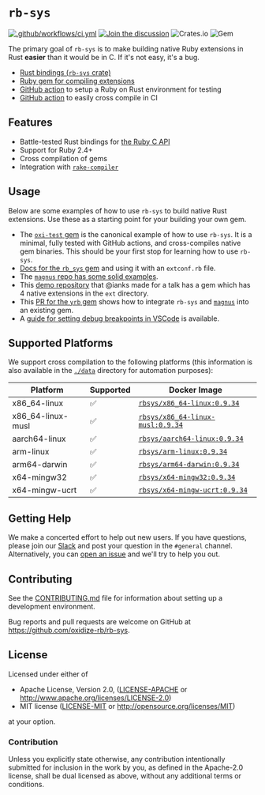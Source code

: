 # `rb-sys`

[![.github/workflows/ci.yml](https://github.com/oxidize-rb/rb-sys/actions/workflows/ci.yml/badge.svg)](https://github.com/oxidize-rb/rb-sys/actions/workflows/ci.yml)
[![Join the discussion](https://img.shields.io/badge/slack-chat-blue.svg)][slack]
![Crates.io](https://img.shields.io/crates/v/rb-sys?style=flat) ![Gem](https://img.shields.io/gem/v/rb_sys?style=flat)

The primary goal of `rb-sys` is to make building native Ruby extensions in Rust **easier** than it would be in C. If
it's not easy, it's a bug.

- [Rust bindings (`rb-sys` crate)](./crates/rb-sys/readme.md)
- [Ruby gem for compiling extensions](./gem/README.md)
- [GitHub action][setup-action] to setup a Ruby on Rust environment for testing
- [GitHub action][cross-gem-action] to easily cross compile in CI

## Features

- Battle-tested Rust bindings for [the Ruby C API][ruby-c-api]
- Support for Ruby 2.4+
- Cross compilation of gems
- Integration with [`rake-compiler`][rake-compiler]

## Usage

Below are some examples of how to use `rb-sys` to build native Rust extensions. Use these as a starting point for your
building your own gem.

- The [`oxi-test` gem][oxi-test] is the canonical example of how to use `rb-sys`. It is a minimal, fully tested with
  GitHub actions, and cross-compiles native gem binaries. This should be your first stop for learning how to use
  `rb-sys`.
- [Docs for the `rb_sys` gem][rb-sys-gem-docs] and using it with an `extconf.rb` file.
- The [`magnus` repo has some solid examples][magnus-examples].
- This [demo repository][rust-talk] that @ianks made for a talk has a gem which has 4 native extensions in the `ext`
  directory.
- This [PR for the `yrb` gem][yrb] shows how to integrate `rb-sys` and [`magnus`][magnus] into an existing gem.
- A [guide for setting debug breakpoints in VSCode][debugging-guide] is available.

## Supported Platforms

We support cross compilation to the following platforms (this information is also available in the [`./data`](./data)
directory for automation purposes):

| Platform          | Supported | Docker Image                                   |
| ----------------- | --------- | ---------------------------------------------- |
| x86_64-linux      | ✅        | [`rbsys/x86_64-linux:0.9.34`][docker-hub]      |
| x86_64-linux-musl | ✅        | [`rbsys/x86_64-linux-musl:0.9.34`][docker-hub] |
| aarch64-linux     | ✅        | [`rbsys/aarch64-linux:0.9.34`][docker-hub]     |
| arm-linux         | ✅        | [`rbsys/arm-linux:0.9.34`][docker-hub]         |
| arm64-darwin      | ✅        | [`rbsys/arm64-darwin:0.9.34`][docker-hub]      |
| x64-mingw32       | ✅        | [`rbsys/x64-mingw32:0.9.34`][docker-hub]       |
| x64-mingw-ucrt    | ✅        | [`rbsys/x64-mingw-ucrt:0.9.34`][docker-hub]    |

## Getting Help

We make a concerted effort to help out new users. If you have questions, please join our [Slack][slack] and post your
question in the `#general` channel. Alternatively, you can [open an issue][issues] and we'll try to help you out.

## Contributing

See the [CONTRIBUTING.md](./CONTRIBUTING.md) file for information about setting up a development environment.

Bug reports and pull requests are welcome on GitHub at https://github.com/oxidize-rb/rb-sys.

## License

Licensed under either of

- Apache License, Version 2.0, ([LICENSE-APACHE](LICENSE-APACHE) or http://www.apache.org/licenses/LICENSE-2.0)
- MIT license ([LICENSE-MIT](LICENSE-MIT) or http://opensource.org/licenses/MIT)

at your option.

### Contribution

Unless you explicitly state otherwise, any contribution intentionally submitted for inclusion in the work by you, as
defined in the Apache-2.0 license, shall be dual licensed as above, without any additional terms or conditions.

[docker-hub]: https://hub.docker.com/r/rbsys/rcd
[magnus]: https://github.com/matsadler/magnus
[yrb]: https://github.com/y-crdt/yrb/pull/32/files
[rust-talk]: https://github.com/ianks/2022-09-09-ruby-on-rust-intro
[oxi-test]: https://github.com/oxidize-rb/oxi-test
[cross-gem-action]: https://github.com/oxidize-rb/cross-gem-action
[rake-compiler]: https://github.com/rake-compiler/rake-compiler
[setup-action]: https://github.com/oxidize-rb/actions/tree/main/setup-ruby-and-rust
[ruby-c-api]: https://docs.ruby-lang.org/en/master/doc/extension_rdoc.html
[slack]: https://join.slack.com/t/oxidize-rb/shared_invite/zt-16zv5tqte-Vi7WfzxCesdo2TqF_RYBCw
[issues]: https://github.com/oxidize-rb/rb-sys/issues
[magnus-examples]: https://github.com/matsadler/magnus/tree/main/examples
[debugging-guide]: https://oxidize-rb.github.io/rb-sys/tutorial/testing/debugging.html
[rb-sys-gem-docs]: https://github.com/oxidize-rb/rb-sys/tree/main/gem#the-rb_sys-gem
